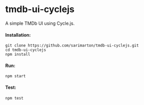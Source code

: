 # tmdb-ui-cyclejs

A simple TMDb UI using Cycle.js.

#### Installation:
```
git clone https://github.com/sarimarton/tmdb-ui-cyclejs.git
cd tmdb-ui-cyclejs
npm install
```

#### Run:
```
npm start
```

#### Test:
```
npm test
```
